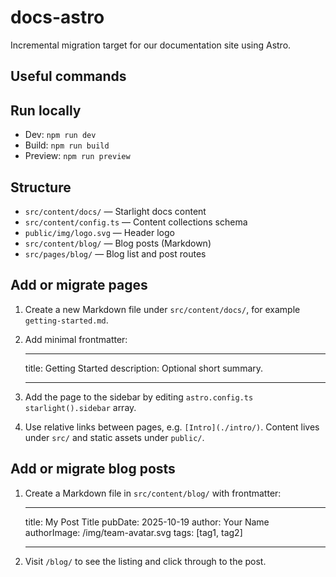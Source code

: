 # docs-astro

Incremental migration target for our documentation site using Astro.

## Useful commands

## Run locally

- Dev: `npm run dev`
- Build: `npm run build`
- Preview: `npm run preview`

## Structure

- `src/content/docs/` — Starlight docs content
- `src/content/config.ts` — Content collections schema
- `public/img/logo.svg` — Header logo
- `src/content/blog/` — Blog posts (Markdown)
- `src/pages/blog/` — Blog list and post routes

## Add or migrate pages

1. Create a new Markdown file under `src/content/docs/`, for example `getting-started.md`.
2. Add minimal frontmatter:

   ***

   title: Getting Started
   description: Optional short summary.

   ***

3. Add the page to the sidebar by editing `astro.config.ts` `starlight().sidebar` array.
4. Use relative links between pages, e.g. `[Intro](./intro/)`.
   Content lives under `src/` and static assets under `public/`.

## Add or migrate blog posts

1. Create a Markdown file in `src/content/blog/` with frontmatter:

   ***

   title: My Post Title
   pubDate: 2025-10-19
   author: Your Name
   authorImage: /img/team-avatar.svg
   tags: [tag1, tag2]

   ***

2. Visit `/blog/` to see the listing and click through to the post.

